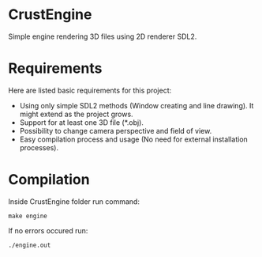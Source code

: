 # CrustEngine
Simple engine rendering 3D files using 2D renderer SDL2.

# Requirements
Here are listed basic requirements for this project:
- Using only simple SDL2 methods (Window creating and line drawing). It might extend as the project grows.
- Support for at least one 3D file (*.obj).
- Possibility to change camera perspective and field of view.
- Easy compilation process and usage (No need for external installation processes).

# Compilation
Inside CrustEngine folder run command:
```
make engine
```
If no errors occured run:
```
./engine.out
```

